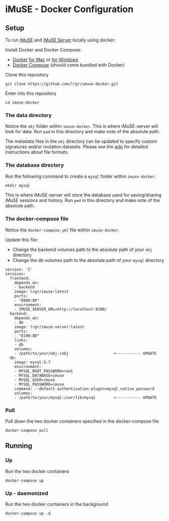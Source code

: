 # iMuSE - Docker Configuration

## Setup
To run [iMuSE](https://github.com/lrgr/imuse) and [iMuSE Server](https://github.com/lrgr/imuse-server) locally using docker:

Install Docker and Docker Compose:
- [Docker](https://docs.docker.com/) [for Mac](https://docs.docker.com/docker-for-mac/install/) or [for Windows](https://docs.docker.com/docker-for-windows/install/)
- [Docker Compose](https://docs.docker.com/compose/install/) (should come bundled with Docker)

Clone this repository
```
git clone https://github.com/lrgr/imuse-docker.git
```

Enter into this repository
```
cd imuse-docker
```

### The data directory
Notice the `obj` folder within `imuse-docker`.
This is where iMuSE-server will look for data.
Run `pwd` in this directory and make note of the absolute path.

The metadata files in the `obj` directory can be updated to specify custom signatures and/or mutation datasets. Please see the [wiki](https://github.com/lrgr/imuse-docker/wiki) for detailed instructions about file formats. 

### The database directory
Run the following command to create a `mysql` folder within `imuse-docker`:

```sh
mkdir mysql
```

This is where iMuSE-server will store the database used for saving/sharing iMuSE sessions and history.
Run `pwd` in this directory and make note of the absolute path.

### The docker-compose file
Notice the `docker-compose.yml` file within `imuse-docker`.

Update this file:

- Change the backend volumes path to the absolute path of your `obj` directory
- Change the db volumes path to the absolute path of your `mysql` directory

```
version: '2'
services:
  frontend:
    depends_on:
    - backend
    image: lrgr/imuse:latest
    ports:
    - "8000:80"
    environment:
    - IMUSE_SERVER_URL=http://localhost:8100/
  backend:
    depends_on:
    - db
    image: lrgr/imuse-server:latest
    ports:
    - "8100:80"
    links:
    - db
    volumes:
    - /path/to/your/obj:/obj                    <----------- UPDATE
  db:
    image: mysql:5.7
    environment:
    - MYSQL_ROOT_PASSWORD=root
    - MYSQL_DATABASE=imuse
    - MYSQL_USER=imuse
    - MYSQL_PASSWORD=imuse
    command: --default-authentication-plugin=mysql_native_password
    volumes:
    - /path/to/your/mysql:/var/lib/mysql        <----------- UPDATE
```

### Pull
Pull down the two docker containers specified in the docker-compose file
```
docker-compose pull
```


## Running

### Up
Run the two docker containers
```
docker-compose up
```

### Up - daemonized
Run the two docker containers in the background
```
docker-compose up -d
```
